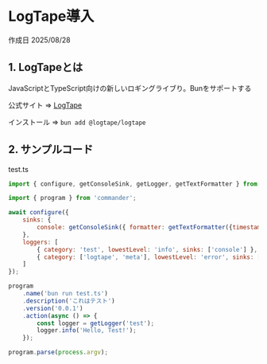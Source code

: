 # LogTape導入

作成日 2025/08/28

## 1. LogTapeとは

JavaScriptとTypeScript向けの新しいロギングライブり。Bunをサポートする

公式サイト => [LogTape](https://logtape.org/)

インストール => `bun add @logtape/logtape`

## 2. サンプルコード

test.ts

```javascript
import { configure, getConsoleSink, getLogger, getTextFormatter } from '@logtape/logtape';

import { program } from 'commander';

await configure({
    sinks: {
        console: getConsoleSink({ formatter: getTextFormatter({timestamp: "time-tz", level: "full"}) })
    },
    loggers: [
        { category: 'test', lowestLevel: 'info', sinks: ['console'] },
        { category: ['logtape', 'meta'], lowestLevel: 'error', sinks: ['console'] }
    ]
});

program
    .name('bun run test.ts')
    .description('これはテスト')
    .version('0.0.1')
    .action(async () => {
        const logger = getLogger('test');
        logger.info('Hello, Test!');
    });

program.parse(process.argv);
```

